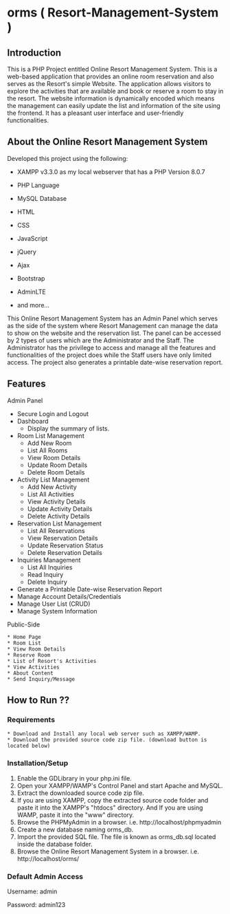 # orms ( Resort-Management-System )

## Introduction

This is a PHP Project entitled Online Resort Management System. This is a web-based application that provides an online room reservation and also serves as the Resort's simple Website. The application allows visitors to explore the activities that are available and book or reserve a room to stay in the resort. The website information is dynamically encoded which means the management can easily update the list and information of the site using the frontend. It has a pleasant user interface and user-friendly functionalities.

## About the Online Resort Management System

Developed this project using the following:

* XAMPP v3.3.0 as my local webserver that has a PHP Version 8.0.7
* PHP Language
* MySQL Database
* HTML
* CSS
* JavaScript
* jQuery
* Ajax
* Bootstrap
* AdminLTE

* and more...

This Online Resort Management System has an Admin Panel which serves as the side of the system where Resort Management can manage the data to show on the website and the reservation list. The panel can be accessed by 2 types of users which are the Administrator and the Staff. The Administrator has the privilege to access and manage all the features and functionalities of the project does while the Staff users have only limited access. The project also generates a printable date-wise reservation report.


## Features

Admin Panel

* Secure Login and Logout
* Dashboard
	* Display the summary of lists.
* Room List Management
	* Add New Room
	* List All Rooms
	* View Room Details
	* Update Room Details
	* Delete Room Details
* Activity List Management
	* Add New Activity
	* List All Activities
	* View Activity Details
	* Update Activity Details
	* Delete Activity Details
* Reservation List Management
	* List All Reservations
	* View Reservation Details
	* Update Reservation Status
	* Delete Reservation Details
* Inquiries Management
	* List All Inquiries
	* Read Inquiry
	* Delete Inquiry
* Generate a Printable Date-wise Reservation Report
* Manage Account Details/Credentials
* Manage User List (CRUD)
* Manage System Information

Public-Side

	* Home Page
	* Room List
	* View Room Details
	* Reserve Room
	* List of Resort's Activities
	* View Activities
	* About Content
	* Send Inquiry/Message

## How to Run ??

### Requirements

	* Download and Install any local web server such as XAMPP/WAMP.
	* Download the provided source code zip file. (download button is located below)

### Installation/Setup

1. Enable the GDLibrary in your php.ini file.
1. Open your XAMPP/WAMP's Control Panel and start Apache and MySQL.
1. Extract the downloaded source code zip file.
1. If you are using XAMPP, copy the extracted source code folder and paste it into the XAMPP's "htdocs" directory. And If you are using WAMP, paste it into the "www" directory.
1. Browse the PHPMyAdmin in a browser. i.e. http://localhost/phpmyadmin
1. Create a new database naming orms_db.
1. Import the provided SQL file. The file is known as orms_db.sql located inside the database folder.
1. Browse the Online Resort Management System in a browser. i.e. http://localhost/orms/

### Default Admin Access

Username: admin

Password: admin123